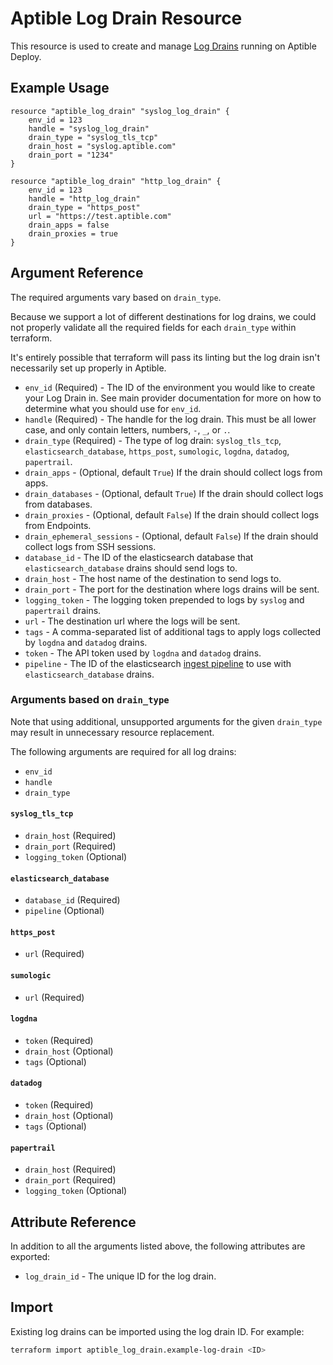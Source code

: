 # Aptible Log Drain Resource

This resource is used to create and manage
[Log Drains](https://www.aptible.com/docs/core-concepts/observability/logs/log-drains/overview)
running on Aptible Deploy.

## Example Usage

```hcl
resource "aptible_log_drain" "syslog_log_drain" {
    env_id = 123
    handle = "syslog_log_drain"
    drain_type = "syslog_tls_tcp"
    drain_host = "syslog.aptible.com"
    drain_port = "1234"
}
```

```hcl
resource "aptible_log_drain" "http_log_drain" {
    env_id = 123
    handle = "http_log_drain"
    drain_type = "https_post"
    url = "https://test.aptible.com"
    drain_apps = false
    drain_proxies = true
}
```

## Argument Reference

The required arguments vary based on `drain_type`.

Because we support a lot of different destinations for log drains, we could not
properly validate all the required fields for each `drain_type` within
terraform.

It's entirely possible that terraform will pass its linting but the log drain
isn't necessarily set up properly in Aptible.

- `env_id` (Required) - The ID of the environment you would like to create your
  Log Drain in. See main provider documentation for more on how to determine
  what you should use for `env_id`.
- `handle` (Required) - The handle for the log drain. This must be all lower
  case, and only contain letters, numbers, `-`, `_`, or `.`.
- `drain_type` (Required) - The type of log drain: `syslog_tls_tcp`,
  `elasticsearch_database`, `https_post`, `sumologic`, `logdna`, `datadog`,
  `papertrail`.
- `drain_apps` - (Optional, default `True`) If the drain should collect logs
  from apps.
- `drain_databases` - (Optional, default `True`) If the drain should collect
  logs from databases.
- `drain_proxies` - (Optional, default `False`) If the drain should collect logs
  from Endpoints.
- `drain_ephemeral_sessions` - (Optional, default `False`) If the drain should
  collect logs from SSH sessions.
- `database_id` - The ID of the elasticsearch database that
  `elasticsearch_database` drains should send logs to.
- `drain_host` - The host name of the destination to send logs to.
- `drain_port` - The port for the destination where logs drains will be sent.
- `logging_token` - The logging token prepended to logs by `syslog` and
  `papertrail` drains.
- `url` - The destination url where the logs will be sent.
- `tags` - A comma-separated list of additional tags to apply logs collected by
  `logdna` and `datadog` drains.
- `token` - The API token used by `logdna` and `datadog` drains.
- `pipeline` - The ID of the elasticsearch
  [ingest pipeline](https://www.elastic.co/guide/en/elasticsearch/reference/7.10/ingest.html)
  to use with `elasticsearch_database` drains.

### Arguments based on `drain_type`

Note that using additional, unsupported arguments for the given `drain_type` may
result in unnecessary resource replacement.

The following arguments are required for all log drains:

- `env_id`
- `handle`
- `drain_type`

#### `syslog_tls_tcp`

- `drain_host` (Required)
- `drain_port` (Required)
- `logging_token` (Optional)

#### `elasticsearch_database`

- `database_id` (Required)
- `pipeline` (Optional)

#### `https_post`

- `url` (Required)

#### `sumologic`

- `url` (Required)

#### `logdna`

- `token` (Required)
- `drain_host` (Optional)
- `tags` (Optional)

#### `datadog`

- `token` (Required)
- `drain_host` (Optional)
- `tags` (Optional)

#### `papertrail`

- `drain_host` (Required)
- `drain_port` (Required)
- `logging_token` (Optional)

## Attribute Reference

In addition to all the arguments listed above, the following attributes are
exported:

- `log_drain_id` - The unique ID for the log drain.

## Import

Existing log drains can be imported using the log drain ID. For example:

```bash
terraform import aptible_log_drain.example-log-drain <ID>
```
